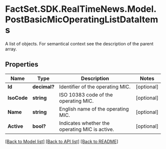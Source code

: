 # FactSet.SDK.RealTimeNews.Model.PostBasicMicOperatingListDataItems
A list of objects. For semantical context see the description of the parent array.

## Properties

Name | Type | Description | Notes
------------ | ------------- | ------------- | -------------
**Id** | **decimal?** | Identifier of the operating MIC. | [optional] 
**IsoCode** | **string** | ISO 10383 code of the operating MIC. | [optional] 
**Name** | **string** | English name of the operating MIC. | [optional] 
**Active** | **bool?** | Indicates whether the operating MIC is active. | [optional] 

[[Back to Model list]](../README.md#documentation-for-models) [[Back to API list]](../README.md#documentation-for-api-endpoints) [[Back to README]](../README.md)

